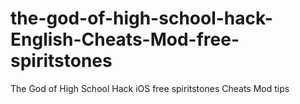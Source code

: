 # the-god-of-high-school-hack-English-Cheats-Mod-free-spiritstones
The God of High School Hack iOS free spiritstones Cheats Mod tips
